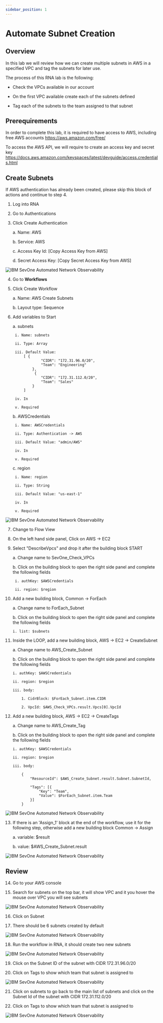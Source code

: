```yaml
---
sidebar_position: 1
---
```


# Automate Subnet Creation



## Overview

In this lab we will review how we can create multiple subnets in AWS in a specified VPC and tag the subnets for later use.

The process of this RNA lab is the following:

* Check the VPCs available in our account

* On the first VPC available create each of the subnets defined

* Tag each of the subnets to the team assigned to that subnet


## Prerequirements

In order to complete this lab, it is required to have access to AWS, including free AWS accounts https://aws.amazon.com/free/

To access the AWS API, we will require to create an access key and secret key https://docs.aws.amazon.com/keyspaces/latest/devguide/access.credentials.html


## Create Subnets

If AWS authentication has already been created, please skip this block of actions and continue to step 4.

1. Log into RNA

2. Go to Authentications

3. Click  Create Authentication

	a. Name: AWS

	b. Service: AWS

	c. Access Key Id: [Copy Access Key from AWS]

	d. Secret Access Key: [Copy Secret Access Key from AWS]


![IBM SevOne Automated Network Observability](img/subnet/Img1.png)

4. Go to **Workflows**

5. Click Create Workflow

	a. Name: AWS Create Subnets

	b. Layout type: Sequence


6. Add variables to Start

	a. subnets

		i. Name: subnets

		ii. Type: Array

		iii. Default Value:
			[ {
					"CIDR": "172.31.96.0/20",
					"Team": "Engineering"
				},
				 {
					"CIDR": "172.31.112.0/20",
					"Team": "Sales"
				}
			]

		iv. In

		v. Required

	b. AWSCredentials

		i. Name: AWSCredentials

		ii. Type: Authentication -> AWS

		iii. Default Value: "admin/AWS"

		iv. In

		v. Required

	c. region

		i. Name: region

		ii. Type: String

		iii. Default Value: "us-east-1"

		iv. In

		v. Required

![IBM SevOne Automated Network Observability](img/subnet/Img2.png)

7. Change to Flow View

8. On the left hand side panel, Click on AWS -> EC2

9. Select "DescribeVpcs" and drop it after the building block START

	a. Change name to SevOne_Check_VPCs

	b. Click on the building block to open the right side panel and complete the following fields

		i. authKey: $AWSCredentials

		ii. region: $region

10. Add a new building block, Common -> ForEach

	a. Change name to ForEach_Subnet

	b. Click on the building block to open the right side panel and complete the following fields

		i. list: $subnets

11. Inside the LOOP, add a new building block, AWS -> EC2 -> CreateSubnet

	a. Change name to AWS_Create_Subnet

	b. Click on the building block to open the right side panel and complete the following fields

		i. authKey: $AWSCredentials

		ii. region: $region

		iii. body:

			1. CidrBlock: $ForEach_Subnet.item.CIDR

			2. VpcId: $AWS_Check_VPCs.result.Vpcs[0].VpcId

12. Add a new building block, AWS -> EC2 -> CreateTags

	a. Change name to AWS_Create_Tag

	b. Click on the building block to open the right side panel and complete the following fields

		i. authKey: $AWSCredentials

		ii. region: $region

		iii. body:

			{
			    "ResourceId": $AWS_Create_Subnet.result.Subnet.SubnetId,
			
			    "Tags": [{
			        "Key": "Team",
			        "Value": $ForEach_Subnet.item.Team
			    }]
			}

![IBM SevOne Automated Network Observability](img/subnet/Img3.png)

13. If there is an 'Assign_1' block at the end of the workflow, use it for the following step, otherwise add a new building block Common -> Assign

	a. variable: $result

	b. value: $AWS_Create_Subnet.result

![IBM SevOne Automated Network Observability](img/subnet/Img4.png)

## Review

14. Go to your AWS console

15. Search for subnets on the top bar, it will show VPC and it you hover the mouse over VPC you will see subnets

![IBM SevOne Automated Network Observability](img/subnet/Img5.png)

16. Click on Subnet

17. There should be 6 subnets created by default

![IBM SevOne Automated Network Observability](img/subnet/Img6.png)

18. Run the workflow in RNA, it should create two new subnets

![IBM SevOne Automated Network Observability](img/subnet/Img7.png)

19. Click on the Subnet ID of the subnet with CIDR 172.31.96.0/20

20. Click on Tags to show which team that subnet is assigned to

![IBM SevOne Automated Network Observability](img/subnet/Img8.png)

21. Click on subnets to go back to the main list of subnets and click on the Subnet Id of the subnet with CIDR 172.31.112.0/20

22. Click on Tags to show which team that subnet is assigned to

![IBM SevOne Automated Network Observability](img/subnet/Img9.png)
